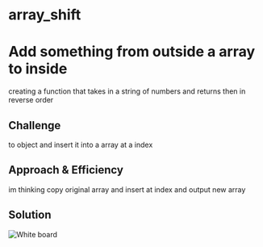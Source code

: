 # array_shift

# Add something from outside a array to inside
creating a function that takes in a string of numbers and returns then in reverse order

## Challenge
to object and insert it into a array at a index

## Approach & Efficiency
im thinking copy original array and insert at index and output new array

## Solution
![White board](../../../assets/array_shift.png)